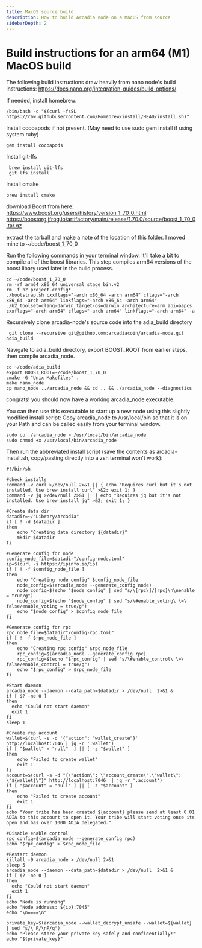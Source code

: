 ```yaml
---
title: MacOS source build
description: How to build Arcadia node on a MacOS from source
sidebarDepth: 2
---
```


 # Build instructions for an arm64 (M1) MacOS build
 The following build instructions draw heavily from nano node's build instructions: https://docs.nano.org/integration-guides/build-options/

If needed, install homebrew:
```
/bin/bash -c "$(curl -fsSL https://raw.githubusercontent.com/Homebrew/install/HEAD/install.sh)"
```

Install cocoapods if not present. (May need to use sudo gem install if using system ruby)
```
gem install cocoapods
```

Install git-lfs
```
 brew install git-lfs
 git lfs install
```

Install cmake
```
brew install cmake
```


 download Boost from here: https://www.boost.org/users/history/version_1_70_0.html
 https://boostorg.jfrog.io/artifactory/main/release/1.70.0/source/boost_1_70_0.tar.gz


extract the tarball and make a note of the location of this folder. I moved mine to ~/code/boost_1_70_0

Run the following commands in your terminal window. It'll take a bit to compile all of the boost libraries. This step compiles arm64 versions of the boost libary used later in the build process.

```
cd ~/code/boost_1_70_0
rm -rf arm64 x86_64 universal stage bin.v2
rm -f b2 project-config*
./bootstrap.sh cxxflags="-arch x86_64 -arch arm64" cflags="-arch x86_64 -arch arm64" linkflags="-arch x86_64 -arch arm64"
./b2 toolset=clang-darwin target-os=darwin architecture=arm abi=aapcs cxxflags="-arch arm64" cflags="-arch arm64" linkflags="-arch arm64" -a
```


Recursively clone arcadia-node's source code into the adia_build directory
```
 git clone --recursive git@github.com:arcadiacoin/arcadia-node.git adia_build
```


Navigate to adia_build directory, export BOOST_ROOT from earlier steps, then compile arcadia_node.
```
cd ~/code/adia_build
export BOOST_ROOT=~/code/boost_1_70_0
cmake -G "Unix Makefiles" .
make nano_node
cp nano_node ../arcadia_node && cd .. && ./arcadia_node --diagnostics
```

congrats! you should now have a working arcadia_node executable.

You can then use this executable to start up a new node using this slightly modified install script:
Copy arcadia_node to /usr/local/bin so that it is on your Path and can be called easily from your terminal window.
```
sudo cp ./arcadia_node > /usr/local/bin/arcadia_node
sudo chmod +x /usr/local/bin/arcadia_node
```


Then run the abbreviated install script (save the contents as arcadia-install.sh, copy/pasting directly into a zsh terminal won't work):
```
#!/bin/sh

#check installs
command -v curl >/dev/null 2>&1 || { echo "Requires curl but it's not installed. Use brew install curl" >&2; exit 1; }
command -v jq >/dev/null 2>&1 || { echo "Requires jq but it's not installed. Use brew install jq" >&2; exit 1; }

#Create data dir
datadir=~/"Library/Arcadia"
if [ ! -d $datadir ]
then
    echo "Creating data directory ${datadir}"
    mkdir $datadir
fi

#Generate config for node
config_node_file=$datadir"/config-node.toml"
ip=$(curl -s https://ipinfo.io/ip)
if [ ! -f $config_node_file ]
then
    echo "Creating node config" $config_node_file
    node_config=$(arcadia_node --generate_config node)
    node_config=$(echo "$node_config" | sed "s/\[rpc\]/[rpc]\n\nenable = true/g")
    node_config=$(echo "$node_config" | sed "s/\#enable_voting\ \=\ false/enable_voting = true/g")
    echo "$node_config" > $config_node_file
fi

#Generate config for rpc
rpc_node_file=$datadir"/config-rpc.toml"
if [ ! -f $rpc_node_file ]
then
    echo "Creating rpc config" $rpc_node_file
    rpc_config=$(arcadia_node --generate_config rpc)
    rpc_config=$(echo "$rpc_config" | sed "s/\#enable_control\ \=\ false/enable_control = true/g")
    echo "$rpc_config" > $rpc_node_file
fi

#Start daemon
arcadia_node --daemon --data_path=$datadir > /dev/null  2>&1 &
if [ $? -ne 0 ]
then
  echo "Could not start daemon"
  exit 1
fi
sleep 1

#Create rep account
wallet=$(curl -s -d '{"action": "wallet_create"}' http://localhost:7046 | jq -r '.wallet')
if [ "$wallet" = "null"  ] || [ -z "$wallet" ]
then
    echo "Failed to create wallet"
    exit 1
fi
account=$(curl -s -d "{\"action\": \"account_create\",\"wallet\": \"${wallet}\"}" http://localhost:7046  | jq -r '.account')
if [ "$account" = "null" ] || [ -z "$account" ]
then
    echo "Failed to create account"
    exit 1
fi
echo "Your tribe has been created ${account} please send at least 0.01 ADIA to this account to open it. Your tribe will start voting once its open and has over 1000 ADIA delegated."

#Disable enable control
rpc_config=$(arcadia_node --generate_config rpc)
echo "$rpc_config" > $rpc_node_file

#Restart daemon
killall -9 arcadia_node > /dev/null 2>&1
sleep 5
arcadia_node --daemon --data_path=$datadir > /dev/null  2>&1 &
if [ $? -ne 0 ]
then
  echo "Could not start daemon"
  exit 1
fi
echo "Node is running"
echo "Node address: ${ip}:7045"
echo "\n====\n"

private_key=$(arcadia_node --wallet_decrypt_unsafe --wallet=${wallet} | sed "s/\ P/\nP/g")
echo "Please store your private key safely and confidentially!"
echo "${private_key}"
```
